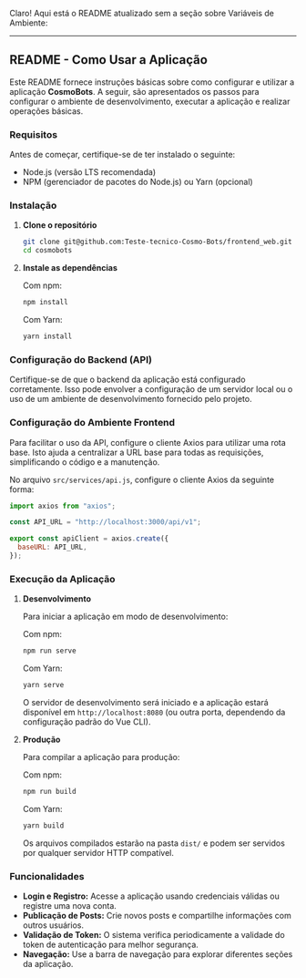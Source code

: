 Claro! Aqui está o README atualizado sem a seção sobre Variáveis de Ambiente:

---

## README - Como Usar a Aplicação

Este README fornece instruções básicas sobre como configurar e utilizar a aplicação **CosmoBots**. A seguir, são apresentados os passos para configurar o ambiente de desenvolvimento, executar a aplicação e realizar operações básicas.

### Requisitos

Antes de começar, certifique-se de ter instalado o seguinte:

- Node.js (versão LTS recomendada)
- NPM (gerenciador de pacotes do Node.js) ou Yarn (opcional)

### Instalação

1. **Clone o repositório**

   ```bash
   git clone git@github.com:Teste-tecnico-Cosmo-Bots/frontend_web.git
   cd cosmobots
   ```

2. **Instale as dependências**

   Com npm:

   ```bash
   npm install
   ```

   Com Yarn:

   ```bash
   yarn install
   ```

### Configuração do Backend (API)

Certifique-se de que o backend da aplicação está configurado corretamente. Isso pode envolver a configuração de um servidor local ou o uso de um ambiente de desenvolvimento fornecido pelo projeto.

### Configuração do Ambiente Frontend

Para facilitar o uso da API, configure o cliente Axios para utilizar uma rota base. Isto ajuda a centralizar a URL base para todas as requisições, simplificando o código e a manutenção.

No arquivo `src/services/api.js`, configure o cliente Axios da seguinte forma:

```javascript
import axios from "axios";

const API_URL = "http://localhost:3000/api/v1";

export const apiClient = axios.create({
  baseURL: API_URL,
});
```

### Execução da Aplicação

1. **Desenvolvimento**

   Para iniciar a aplicação em modo de desenvolvimento:

   Com npm:

   ```bash
   npm run serve
   ```

   Com Yarn:

   ```bash
   yarn serve
   ```

   O servidor de desenvolvimento será iniciado e a aplicação estará disponível em `http://localhost:8080` (ou outra porta, dependendo da configuração padrão do Vue CLI).

2. **Produção**

   Para compilar a aplicação para produção:

   Com npm:

   ```bash
   npm run build
   ```

   Com Yarn:

   ```bash
   yarn build
   ```

   Os arquivos compilados estarão na pasta `dist/` e podem ser servidos por qualquer servidor HTTP compatível.

### Funcionalidades

- **Login e Registro:** Acesse a aplicação usando credenciais válidas ou registre uma nova conta.
- **Publicação de Posts:** Crie novos posts e compartilhe informações com outros usuários.
- **Validação de Token:** O sistema verifica periodicamente a validade do token de autenticação para melhor segurança.
- **Navegação:** Use a barra de navegação para explorar diferentes seções da aplicação.
